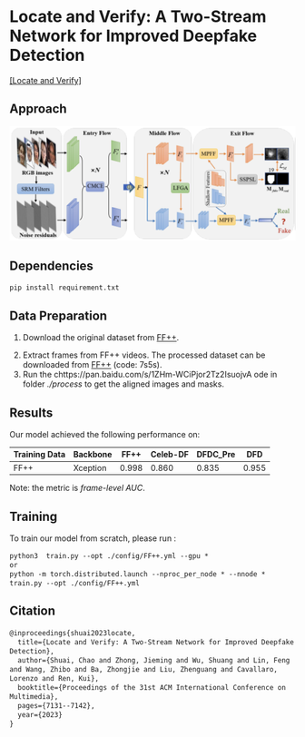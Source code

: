 # Locate and Verify: A Two-Stream Network for Improved Deepfake Detection

[[Locate and Verify]](https://scholar.google.com/scholar?hl=zh-CN&as_sdt=0%2C5&q=Locate+and+Verify%3A+A+Two-Stream+Network+for+Improved+Deepfake+Detection&btnG=)

## Approach

![Locate-and-Verify](Framework.jpg)

## Dependencies
```
pip install requirement.txt
```

## Data Preparation
1. Download the original dataset from [FF++](https://github.com/ondyari/FaceForensics).
<!---2. Download the landmark detector from [here](https://github.com/codeniko/shape_predictor_81_face_landmarks).-->
2. Extract frames from FF++ videos. The processed dataset can be downloaded from [FF++](https://pan.baidu.com/s/1ZHm-WCiPjor2Tz2IsuojvA) (code: 7s5s).
4. Run the chttps://pan.baidu.com/s/1ZHm-WCiPjor2Tz2IsuojvA ode in folder *./process* to get the aligned images and masks.

## Results

Our model achieved the following performance on:

| Training Data | Backbone        | FF++       | Celeb-DF   | DFDC_Pre       | DFD       |
| ------------- | --------------- | ---------- | ---------- | ---------- |---------- |
| FF++          | Xception       | 0.998     | 0.860     | 0.835     |0.955     |

Note: the metric is *frame-level AUC*.
## Training

To train our model from scratch, please run :

```
python3  train.py --opt ./config/FF++.yml --gpu *
or
python -m torch.distributed.launch --nproc_per_node * --nnode * train.py --opt ./config/FF++.yml
```

## Citation
```
@inproceedings{shuai2023locate,
  title={Locate and Verify: A Two-Stream Network for Improved Deepfake Detection},
  author={Shuai, Chao and Zhong, Jieming and Wu, Shuang and Lin, Feng and Wang, Zhibo and Ba, Zhongjie and Liu, Zhenguang and Cavallaro, Lorenzo and Ren, Kui},
  booktitle={Proceedings of the 31st ACM International Conference on Multimedia},
  pages={7131--7142},
  year={2023}
}
```

